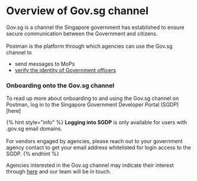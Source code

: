 # Overview of Gov.sg channel

Gov.sg is a channel the Singapore government has established to ensure secure communication between the Government and citizens. <br>
<br>
Postman is the platform through which agencies can use the Gov.sg channel to
- send messages to MoPs
- [verify the identity of Government officers](checkwho.md)

### Onboarding onto the Gov.sg channel

To read up more about onboarding to and using the Gov.sg channel on Postman, log in to the Singapore Government Developer Portal (SGDP) [here]

{% hint style="info" %}
**Logging into SGDP** is only available for users with .gov.sg email domains. <br>
<br>
For vendors engaged by agencies, please reach out to your government agency contact to get your email address whitelisted for login access to the SGDP.
{% endhint %}

Agencies interested in the Gov.sg channel may indicate their interest through [here](https://go.gov.sg/sgc-interest-form) and our team will be in touch.